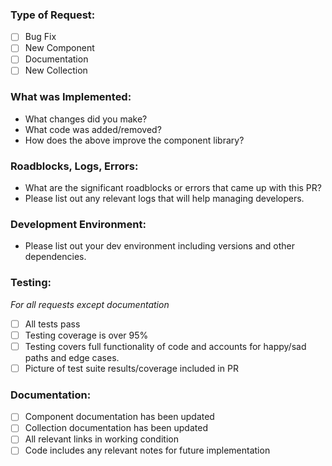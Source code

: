 ### Type of Request:
- [ ] Bug Fix
- [ ] New Component
- [ ] Documentation
- [ ] New Collection

### What was Implemented:
- What changes did you make?
- What code was added/removed?
- How does the above improve the component library?

### Roadblocks, Logs, Errors:
- What are the significant roadblocks or errors that came up with this PR?
- Please list out any relevant logs that will help managing developers.

### Development Environment:
- Please list out your dev environment including versions and other dependencies.

### Testing:
*For all requests except documentation*
- [ ] All tests pass
- [ ] Testing coverage is over 95%
- [ ] Testing covers full functionality of code and accounts for happy/sad paths and edge cases.
- [ ] Picture of test suite results/coverage included in PR

### Documentation:
- [ ] Component documentation has been updated
- [ ] Collection documentation has been updated
- [ ] All relevant links in working condition
- [ ] Code includes any relevant notes for future implementation
